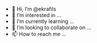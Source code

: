 - 👋 Hi, I’m @ekrafils
- 👀 I’m interested in ...
- 🌱 I’m currently learning ...
- 💞️ I’m looking to collaborate on ...
- 📫 How to reach me ...

<!---
ekrafils/ekrafils is a ✨ special ✨ repository because its `README.md` (this file) appears on your GitHub profile.
You can click the Preview link to take a look at your changes.
--->
